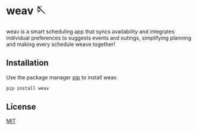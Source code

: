 # weav 🪡

weav is a smart scheduling app that syncs availability and integrates individual preferences to suggests events and outings, simplifying planning and making every schedule weave together!

## Installation

Use the package manager [pip](https://pip.pypa.io/en/stable/) to install weav.

```bash
pip install weav
```

## License

[MIT](https://choosealicense.com/licenses/mit/)
